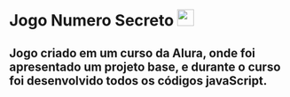 # Jogo Numero Secreto <img src="https://hermes.dio.me/skills/bb34a26f-52a7-4861-a6e3-39ade2145dcb.png" height="30">

## Jogo criado em um curso da Alura, onde foi apresentado um projeto base, e durante o curso foi desenvolvido todos os códigos javaScript.
